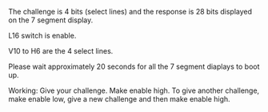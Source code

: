 The challenge is 4 bits (select lines) and the response is 28 bits displayed on the 7 segment display. 

L16 switch is enable.

V10 to H6 are the 4 select lines. 

Please wait approximately 20 seconds for all the 7 segment diaplays to boot up. 

Working: Give your challenge. Make enable high. To give another challenge, make enable low, give a new challenge and then make enable high. 

